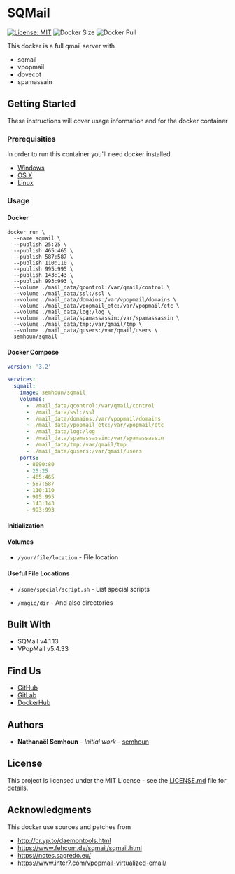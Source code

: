 # SQMail

[![License: MIT](https://img.shields.io/badge/License-MIT-brightgreen.svg)](https://opensource.org/licenses/MIT)  ![Docker Size](https://img.shields.io/docker/image-size/semhoun/sqmail)  ![Docker Pull](https://img.shields.io/docker/pulls/semhoun/sqmail)


This docker is a full qmail server with

- sqmail
- vpopmail
- dovecot
- spamassain

## Getting Started

These instructions will cover usage information and for the docker container 

### Prerequisities


In order to run this container you'll need docker installed.

* [Windows](https://docs.docker.com/windows/started)
* [OS X](https://docs.docker.com/mac/started/)
* [Linux](https://docs.docker.com/linux/started/)

### Usage

#### Docker

```shell
docker run \
  --name sqmail \
  --publish 25:25 \
  --publish 465:465 \
  --publish 587:587 \
  --publish 110:110 \
  --publish 995:995 \
  --publish 143:143 \
  --publish 993:993 \
  --volume ./mail_data/qcontrol:/var/qmail/control \
  --volume ./mail_data/ssl:/ssl \
  --volume ./mail_data/domains:/var/vpopmail/domains \
  --volume ./mail_data/vpopmail_etc:/var/vpopmail/etc \
  --volume ./mail_data/log:/log \
  --volume ./mail_data/spamassassin:/var/spamassassin \
  --volume ./mail_data/tmp:/var/qmail/tmp \
  --volume ./mail_data/qusers:/var/qmail/users \
  semhoun/sqmail
```
#### Docker Compose
```yaml
version: '3.2'

services:
  sqmail:
    image: semhoun/sqmail
    volumes:
      - ./mail_data/qcontrol:/var/qmail/control
      - ./mail_data/ssl:/ssl
      - ./mail_data/domains:/var/vpopmail/domains
      - ./mail_data/vpopmail_etc:/var/vpopmail/etc
      - ./mail_data/log:/log
      - ./mail_data/spamassassin:/var/spamassassin
      - ./mail_data/tmp:/var/qmail/tmp
      - ./mail_data/qusers:/var/qmail/users
    ports:
      - 8090:80
      - 25:25
      - 465:465
      - 587:587
      - 110:110
      - 995:995
      - 143:143
      - 993:993
```

#### Initialization


#### Volumes

* `/your/file/location` - File location

#### Useful File Locations

* `/some/special/script.sh` - List special scripts
  
* `/magic/dir` - And also directories

## Built With

* SQMail v4.1.13
* VPopMail v5.4.33

## Find Us

* [GitHub](https://github.com/semhoun/)
* [GitLab](https://gitlab.com/semhoun/docker_sqmail)
* [DockerHub](https://hub.docker.com/repository/docker/semhoun/sqmail)

## Authors

* **Nathanaël Semhoun** - *Initial work* - [semhoun](https://gitlab.com/semhoun)


## License

This project is licensed under the MIT License - see the [LICENSE.md](LICENSE.md) file for details.

## Acknowledgments
This docker use sources and patches from

- http://cr.yp.to/daemontools.html
- https://www.fehcom.de/sqmail/sqmail.html
- https://notes.sagredo.eu/
- https://www.inter7.com/vpopmail-virtualized-email/